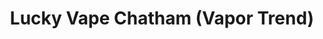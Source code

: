 ---
title: "Lucky Vape Chatham (Vapor Trend)"
url: /chatham/lucky-vape-chatham-vapor-trend/
shop: E-Zigaretten
---
